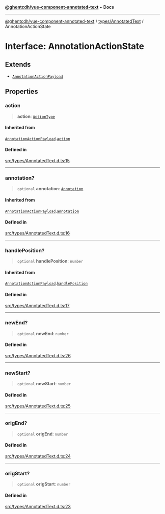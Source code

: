 [**@ghentcdh/vue-component-annotated-text**](../../../README.md) • **Docs**

***

[@ghentcdh/vue-component-annotated-text](../../../modules.md) / [types/AnnotatedText](../README.md) / AnnotationActionState

# Interface: AnnotationActionState

## Extends

- [`AnnotationActionPayload`](AnnotationActionPayload.md)

## Properties

### action

> **action**: [`ActionType`](../type-aliases/ActionType.md)

#### Inherited from

[`AnnotationActionPayload`](AnnotationActionPayload.md).[`action`](AnnotationActionPayload.md#action)

#### Defined in

[src/types/AnnotatedText.d.ts:15](https://github.com/GhentCDH/vue_component_annotated_text/blob/c145d8d49d379abea35b82d25bbbe7087d48b21f/src/types/AnnotatedText.d.ts#L15)

***

### annotation?

> `optional` **annotation**: [`Annotation`](../../Annotation/interfaces/Annotation.md)

#### Inherited from

[`AnnotationActionPayload`](AnnotationActionPayload.md).[`annotation`](AnnotationActionPayload.md#annotation)

#### Defined in

[src/types/AnnotatedText.d.ts:16](https://github.com/GhentCDH/vue_component_annotated_text/blob/c145d8d49d379abea35b82d25bbbe7087d48b21f/src/types/AnnotatedText.d.ts#L16)

***

### handlePosition?

> `optional` **handlePosition**: `number`

#### Inherited from

[`AnnotationActionPayload`](AnnotationActionPayload.md).[`handlePosition`](AnnotationActionPayload.md#handleposition)

#### Defined in

[src/types/AnnotatedText.d.ts:17](https://github.com/GhentCDH/vue_component_annotated_text/blob/c145d8d49d379abea35b82d25bbbe7087d48b21f/src/types/AnnotatedText.d.ts#L17)

***

### newEnd?

> `optional` **newEnd**: `number`

#### Defined in

[src/types/AnnotatedText.d.ts:26](https://github.com/GhentCDH/vue_component_annotated_text/blob/c145d8d49d379abea35b82d25bbbe7087d48b21f/src/types/AnnotatedText.d.ts#L26)

***

### newStart?

> `optional` **newStart**: `number`

#### Defined in

[src/types/AnnotatedText.d.ts:25](https://github.com/GhentCDH/vue_component_annotated_text/blob/c145d8d49d379abea35b82d25bbbe7087d48b21f/src/types/AnnotatedText.d.ts#L25)

***

### origEnd?

> `optional` **origEnd**: `number`

#### Defined in

[src/types/AnnotatedText.d.ts:24](https://github.com/GhentCDH/vue_component_annotated_text/blob/c145d8d49d379abea35b82d25bbbe7087d48b21f/src/types/AnnotatedText.d.ts#L24)

***

### origStart?

> `optional` **origStart**: `number`

#### Defined in

[src/types/AnnotatedText.d.ts:23](https://github.com/GhentCDH/vue_component_annotated_text/blob/c145d8d49d379abea35b82d25bbbe7087d48b21f/src/types/AnnotatedText.d.ts#L23)
